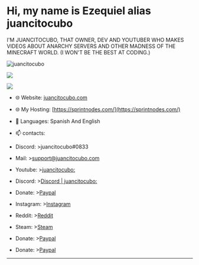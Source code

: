 <h1>Hi, my name is Ezequiel alias juancitocubo</h1>
I'M JUANCITOCUBO, THAT OWNER, DEV AND YOUTUBER WHO MAKES VIDEOS ABOUT ANARCHY SERVERS AND OTHER MADNESS OF THE MINECRAFT WORLD. (I WON'T BE THE BEST AT CODING.)

  <p> <img src="https://komarev.com/ghpvc/?username=juancitocubo" alt="juancitocubo" /> </p>
<p><img" src="https://github-readme-stats.vercel.app/api/top-langs/?username=juancitocubo&layout=compact&theme=dark"></p>
  
<p><img align="center" src="https://github-readme-stats.vercel.app/api?username=juancitocubo&show_icons=true&text_color=5baddf&icon_color=FFF&theme=tokyonight""></p>
<p><img align="center" s<p align="center"><img align="center" src="https://github-readme-stats.vercel.app/api/top-langs/?username=juancitocubo&layout=compact&text_color=5baddf&icon_color=FFF&theme=tokyonight""></p>
  
- 🌐 Website: [juancitocubo.com](https://juancitocubo.com/)
- 🌐 My Hosting: [https://sprintnodes.com/](https://sprintnodes.com/)
  
- 💬 Languages: Spanish And English
  
- 📫 contacts:
- Discord:  >juancitocubo#0833
- Mail: >support@juancitocubo.com  
- Youtube: >[juancitocubo:](https://www.youtube.com/c/juancitocubo/) 
- Discord: >[Discord | juancitocubo:](https://discord.gg/WB7ZeaChNw) 
- Donate: >[Paypal](https://paypal.me/juancitocubo) 
- Instagram: >[Instagram](https://www.instagram.com/juancitocubo/) 
- Reddit: >[Reddit](https://www.reddit.com/user/juancitocubo)
- Steam: >[Steam](https://steamcommunity.com/id/juancitocubo/)
- Donate: >[Paypal](https://paypal.me/juancitocubo)
- Donate: >[Paypal](https://paypal.me/juancitocubo)
  
-------------------------------------------------
